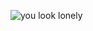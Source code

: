 ![you look lonely](https://user-images.githubusercontent.com/69073534/220642344-cc987c8c-c5fc-4c8c-afd4-0e9ee65780cc.png)
